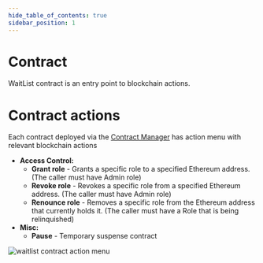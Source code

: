 ```yaml
---
hide_table_of_contents: true
sidebar_position: 1
---
```


# Contract

WaitList contract is an entry point to blockchain actions.

# Contract actions

Each contract deployed via the [Contract Manager](/admin/miscellaneous/contract-manager/contract-manager.md) has
action menu with relevant blockchain actions

- **Access Control:**
    - **Grant role** - Grants a specific role to a specified Ethereum address. (The caller must have Admin role)
    - **Revoke role** - Revokes a specific role from a specified Ethereum address. (The caller must have Admin role)
    - **Renounce role** - Removes a specific role from the Ethereum address that currently holds it. (The caller must have a Role that is being relinquished)
- **Misc:**
    - **Pause** - Temporary suspense contract

![waitlist contract action menu](/img/admin/mechanics-simple/wait-list/contract_actions.png)

